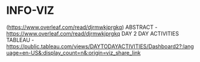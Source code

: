 # INFO-VIZ
(https://www.overleaf.com/read/djrmwkjprgkq)
ABSTRACT - https://www.overleaf.com/read/djrmwkjprgkq
DAY 2 DAY ACTIVITIES TABLEAU - https://public.tableau.com/views/DAYTODAYACTIVITIES/Dashboard2?:language=en-US&:display_count=n&:origin=viz_share_link
